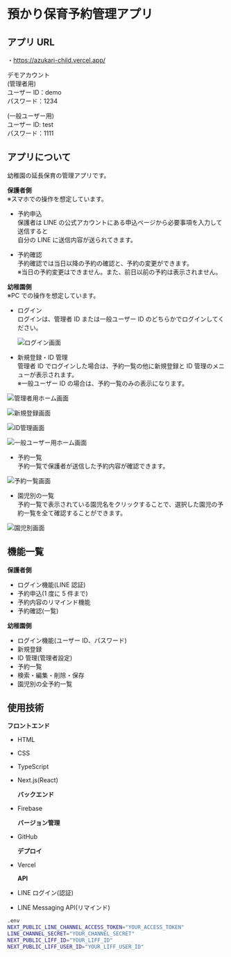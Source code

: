 # 預かり保育予約管理アプリ

## アプリ URL

・https://azukari-child.vercel.app/

デモアカウント  
(管理者用)  
ユーザー ID：demo  
パスワード：1234

(一般ユーザー用)  
ユーザー ID: test  
パスワード：1111

## アプリについて

幼稚園の延長保育の管理アプリです。

**保護者側**  
※スマホでの操作を想定しています。

- 予約申込  
  保護者は LINE の公式アカウントにある申込ページから必要事項を入力して送信すると  
  自分の LINE に送信内容が送られてきます。

- 予約確認  
  予約確認では当日以降の予約の確認と、予約の変更ができます。  
  ※当日の予約変更はできません。また、前日以前の予約は表示されません。

**幼稚園側**  
※PC での操作を想定しています。

- ログイン  
  ログインは、管理者 ID または一般ユーザー ID のどちらかでログインしてください。

  ![ログイン画面](https://github.com/user-attachments/assets/eb3c3472-1c64-4d18-92a4-16a58031a460)

- 新規登録・ID 管理  
  管理者 ID でログインした場合は、予約一覧の他に新規登録と ID 管理のメニューが表示されます。  
  ※一般ユーザー ID の場合は、予約一覧のみの表示になります。

![管理者用ホーム画面](https://github.com/user-attachments/assets/f8433360-9afe-48e3-b6fe-034fb1566b06)

![新規登録画面](https://github.com/user-attachments/assets/8a2f851f-b352-4124-b128-c05089d4cacd)

![ID管理画面](https://github.com/user-attachments/assets/696916f0-c898-4ae7-ac6b-3d97e248354b)

![一般ユーザー用ホーム画面](https://github.com/user-attachments/assets/570dba0b-2219-4954-b68d-6512d8748c34)

- 予約一覧  
  予約一覧で保護者が送信した予約内容が確認できます。

![予約一覧画面](https://github.com/user-attachments/assets/5426463c-0ed8-4394-9e3a-5385f76095db)

- 園児別の一覧  
  予約一覧で表示されている園児名をクリックすることで、選択した園児の予約一覧を全て確認することができます。

![園児別画面](https://github.com/user-attachments/assets/eba08620-e9af-4b9d-9045-799c3346e7fc)

## 機能一覧

**保護者側**

- ログイン機能(LINE 認証)
- 予約申込(1 度に 5 件まで)
- 予約内容のリマインド機能
- 予約確認(一覧)

**幼稚園側**

- ログイン機能(ユーザー ID、パスワード)
- 新規登録
- ID 管理(管理者設定)
- 予約一覧
- 検索・編集・削除・保存
- 園児別の全予約一覧

## 使用技術

**フロントエンド**

- HTML
- CSS
- TypeScript
- Next.js(React)

  **バックエンド**

- Firebase

  **バージョン管理**

- GitHub

  **デプロイ**

- Vercel

  **API**

- LINE ログイン(認証)
- LINE Messaging API(リマインド)

```bash
.env
NEXT_PUBLIC_LINE_CHANNEL_ACCESS_TOKEN="YOUR_ACCESS_TOKEN"
LINE_CHANNEL_SECRET="YOUR_CHANNEL_SECRET"
NEXT_PUBLIC_LIFF_ID="YOUR_LIFF_ID"
NEXT_PUBLIC_LIFF_USER_ID="YOUR_LIFF_USER_ID"
```
